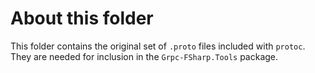 # About this folder

This folder contains the original set of `.proto` files included with `protoc`.
They are needed for inclusion in the `Grpc-FSharp.Tools` package.
